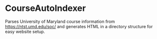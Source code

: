 # CourseAutoIndexer
Parses University of Maryland course information from https://ntst.umd.edu/soc/ and generates HTML in a directory structure for easy website setup.
